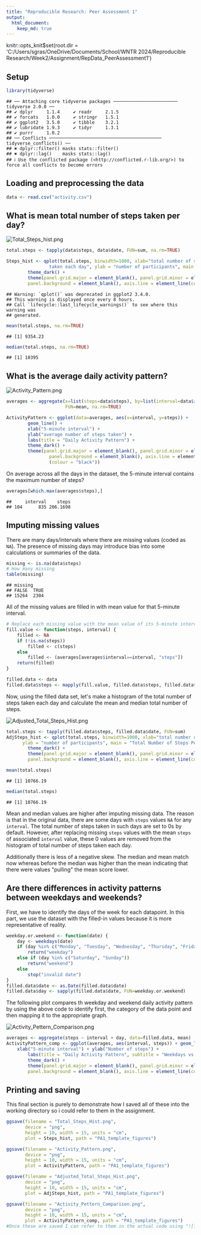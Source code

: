 ```yaml
---
title: "Reproducible Research: Peer Assessment 1"
output: 
  html_document:
    keep_md: true
---
```

knitr::opts_knit$set(root.dir = 'C:/Users/sgras/OneDrive/Documents/School/WNTR 2024/Reproducible Research/Week2/Assignment/RepData_PeerAssessment1')

## Setup

```r
library(tidyverse)
```

```
## ── Attaching core tidyverse packages ──────────────────────── tidyverse 2.0.0 ──
## ✔ dplyr     1.1.4     ✔ readr     2.1.5
## ✔ forcats   1.0.0     ✔ stringr   1.5.1
## ✔ ggplot2   3.5.0     ✔ tibble    3.2.1
## ✔ lubridate 1.9.3     ✔ tidyr     1.3.1
## ✔ purrr     1.0.2     
## ── Conflicts ────────────────────────────────────────── tidyverse_conflicts() ──
## ✖ dplyr::filter() masks stats::filter()
## ✖ dplyr::lag()    masks stats::lag()
## ℹ Use the conflicted package (<http://conflicted.r-lib.org/>) to force all conflicts to become errors
```


## Loading and preprocessing the data


```r
data <- read.csv("activity.csv")
```

## What is mean total number of steps taken per day?

![Total_Steps_hist.png](PA1_template_figures/Total_Steps_hist.png)<!-- -->


```r
total.steps <- tapply(data$steps, data$date, FUN=sum, na.rm=TRUE)

Steps_hist <- qplot(total.steps, binwidth=1000, xlab="total number of steps 
                taken each day", ylab = "number of participants", main = "Total Number of Steps Taken Per Day") +
        theme_dark() +
        theme(panel.grid.major = element_blank(), panel.grid.minor = element_blank(),
        panel.background = element_blank(), axis.line = element_line(colour = "black"))
```

```
## Warning: `qplot()` was deprecated in ggplot2 3.4.0.
## This warning is displayed once every 8 hours.
## Call `lifecycle::last_lifecycle_warnings()` to see where this warning was
## generated.
```

```r
mean(total.steps, na.rm=TRUE)
```

```
## [1] 9354.23
```

```r
median(total.steps, na.rm=TRUE)
```

```
## [1] 10395
```

## What is the average daily activity pattern?

![Activity_Pattern.png](PA1_template_figures/Activity_Pattern.png)<!-- -->


```r
averages <- aggregate(x=list(steps=data$steps), by=list(interval=data$interval),
                      FUN=mean, na.rm=TRUE)

ActivityPattern <- ggplot(data=averages, aes(x=interval, y=steps)) +
        geom_line() +
        xlab("5-minute interval") + 
        ylab("average number of steps taken") +
        labs(title = "Daily Activity Pattern") +
        theme_dark() +
        theme(panel.grid.major = element_blank(), panel.grid.minor = element_blank(),
                panel.background = element_blank(), axis.line = element_line
                (colour = "black"))
```

On average across all the days in the dataset, the 5-minute interval contains
the maximum number of steps?

```r
averages[which.max(averages$steps),]
```

```
##     interval    steps
## 104      835 206.1698
```

## Imputing missing values

There are many days/intervals where there are missing values (coded as `NA`). 
The presence of missing days may introduce bias into some calculations or 
summaries of the data.


```r
missing <- is.na(data$steps)
# How many missing
table(missing)
```

```
## missing
## FALSE  TRUE 
## 15264  2304
```

All of the missing values are filled in with mean value for that 5-minute
interval.


```r
# Replace each missing value with the mean value of its 5-minute interval
fill.value <- function(steps, interval) {
    filled <- NA
    if (!is.na(steps))
        filled <- c(steps)
    else
        filled <- (averages[averages$interval==interval, "steps"])
    return(filled)
}

filled.data <- data
filled.data$steps <- mapply(fill.value, filled.data$steps, filled.data$interval)
```
Now, using the filled data set, let's make a histogram of the total number of 
steps taken each day and calculate the mean and median total number of steps.

![Adjusted_Total_Steps_Hist.png](PA1_template_figures/Adjusted_Total_Steps_Hist.png)<!-- -->


```r
total.steps <- tapply(filled.data$steps, filled.data$date, FUN=sum)
AdjSteps_hist <- qplot(total.steps, binwidth=1000, xlab="total number of steps taken each day", 
      ylab = "number of participants", main = "Total Number of Steps Per Day") +
        theme_dark() +
        theme(panel.grid.major = element_blank(), panel.grid.minor = element_blank(),
        panel.background = element_blank(), axis.line = element_line(colour = "black"))

mean(total.steps)
```

```
## [1] 10766.19
```

```r
median(total.steps)
```

```
## [1] 10766.19
```

Mean and median values are higher after imputing missing data. The reason is
that in the original data, there are some days with `steps` values `NA` for 
any `interval`. The total number of steps taken in such days are set to 0s by
default. However, after replacing missing `steps` values with the mean `steps`
of associated `interval` value, these 0 values are removed from the histogram
of total number of steps taken each day.

Additionally there is less of a negative skew. The median and mean match now 
whereas before the median was higher than the mean indicating that there were 
values "pulling" the mean score lower. 

## Are there differences in activity patterns between weekdays and weekends?
First, we have to identify the days of the week for each datapoint. In
this part, we use the dataset with the filled-in values because it is more
representative of reality.


```r
weekday.or.weekend <- function(date) {
    day <- weekdays(date)
    if (day %in% c("Monday", "Tuesday", "Wednesday", "Thursday", "Friday"))
        return("weekday")
    else if (day %in% c("Saturday", "Sunday"))
        return("weekend")
    else
        stop("invalid date")
}
filled.data$date <- as.Date(filled.data$date)
filled.data$day <- sapply(filled.data$date, FUN=weekday.or.weekend)
```

The following plot compares th weekday and weekend daily activity pattern by 
using the above code to identify first, the category of the data point and then 
mapping it to the appropriate graph. 

![Activity_Pettern_Comparison.png](PA1_template_figures/Activity_Pettern_Comparison.png)<!-- -->



```r
averages <- aggregate(steps ~ interval + day, data=filled.data, mean)
ActivityPattern_comp <- ggplot(averages, aes(interval, steps)) + geom_line() + facet_grid(day ~ .) +
    xlab("5-minute interval") + ylab("Number of steps") +
        labs(title = "Daily Activity Pattern", subtitle = "Weekdays vs. Weekends")+
        theme_dark() +
        theme(panel.grid.major = element_blank(), panel.grid.minor = element_blank(),
        panel.background = element_blank(), axis.line = element_line(colour = "black"))
```

## Printing and saving
This final section is purely to demonstrate how I saved all of these into the 
working directory so i could refer to them in the assignment. 


```r
ggsave(filename = "Total_Steps_Hist.png", 
       device = "png",
       height = 10, width = 15, units = "cm", 
       plot = Steps_hist, path = "PA1_template_figures")

ggsave(filename = "Activity_Pattern.png", 
       device = "png",
       height = 10, width = 15, units = "cm", 
       plot = ActivityPattern, path = "PA1_template_figures")

ggsave(filename = "Adjusted_Total_Steps_Hist.png", 
       device = "png",
       height = 10, width = 15, units = "cm", 
       plot = AdjSteps_hist, path = "PA1_template_figures")

ggsave(filename = "Activity_Pettern_Comparison.png", 
       device = "png",
       height = 10, width = 15, units = "cm", 
       plot = ActivityPattern_comp, path = "PA1_template_figures")
#Once these are saved I can refer to them in the actual code using "![filename](path/filename)<!-- -->"
```










